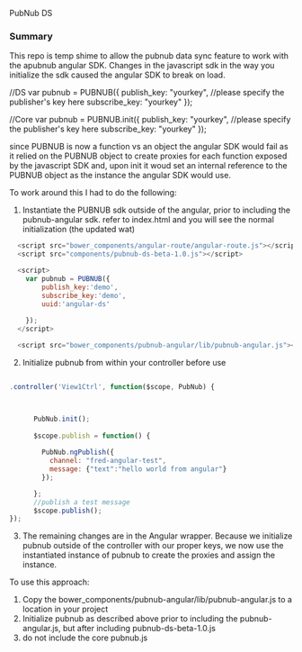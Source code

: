 PubNub DS

### Summary

This repo is temp shime to allow the pubnub data sync feature to work with the apubnub angular SDK. Changes in the javascript sdk in the way you initialize the sdk caused the angular SDK to break on load. 

//DS
var pubnub = PUBNUB({
	publish_key:  "yourkey",       //please specify the publisher's key here
	subscribe_key: "yourkey" 
});

//Core
var pubnub = PUBNUB.init({
	publish_key:  "yourkey",       //please specify the publisher's key here
	subscribe_key: "yourkey" 
});

since PUBNUB is now a function vs an object the angular SDK would fail as it relied on the PUBNUB object to create proxies for each function exposed by the javascript SDK and, upon init it woud set an internal reference to the PUBNUB object as the instance the angular SDK would use. 

To work around this I had to do the following: 

1. Instantiate the PUBNUB sdk outside of the angular, prior to including the pubnub-angular sdk. refer to index.html and you will see the normal initialization (the updated wat)

```javascript 
  <script src="bower_components/angular-route/angular-route.js"></script>
  <script src="components/pubnub-ds-beta-1.0.js"></script>

  <script>
    var pubnub = PUBNUB({
        publish_key:'demo',
        subscribe_key:'demo',
        uuid:'angular-ds'
        
    });
  </script>

  <script src="bower_components/pubnub-angular/lib/pubnub-angular.js"></script>
```

2. Initialize pubnub from within your controller before use

```javascript 

.controller('View1Ctrl', function($scope, PubNub) {



      PubNub.init();
     
      $scope.publish = function() {
        
        PubNub.ngPublish({
          channel: "fred-angular-test",
          message: {"text":"hello world from angular"}
        });

      };
      //publish a test message
      $scope.publish();
});
```

3. The remaining changes are in the Angular wrapper. Because we initialize pubnub outside of the controller with our proper keys, we now use the instantiated instance of pubnub to create the proxies and assign the instance. 



To use this approach: 

1. Copy the bower_components/pubnub-angular/lib/pubnub-angular.js to a location in your project
2. Initialize pubnub as described above prior to including the pubnub-angular.js, but after including pubnub-ds-beta-1.0.js
3. do not include the core pubnub.js


